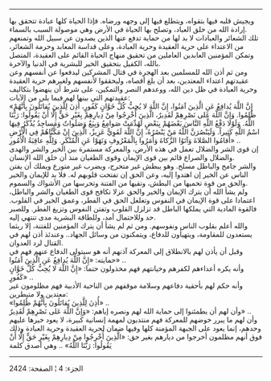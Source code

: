 ------------------------------------------------------------------------

ويجيش قلبه فيها بتقواه، ويتطلع فيها إلى وجهه ورضاه. فإذا الحياة كلها
عبادة تتحقق بها إرادة الله من خلق العباد، وتصلح بها الحياة في الأرض وهي
موصولة السبب بالسماء.  
تلك الشعائر والعبادات لا بد لها من حماية تدفع عنها الذين يصدون عن سبيل
الله وتمنعهم من الاعتداء على حرية العقيدة وحرية العبادة، وعلى قداسة
المعابد وحرمة الشعائر، وتمكن المؤمنين العابدين العاملين من تحقيق منهاج
الحياة القائم على العقيدة، المتصل بالله، الكفيل بتحقيق الخير للبشرية في
الدنيا والآخرة.  
ومن ثم أذن الله للمسلمين بعد الهجرة في قتال المشركين ليدفعوا عن أنفسهم
وعن عقيدتهم اعتداء المعتدين، بعد أن بلغ أقصاه، وليحققوا لأنفسهم ولغيرهم
حرية العقيدة وحرية العبادة في ظل دين الله، ووعدهم النصر والتمكين، على
شرط أن ينهضوا بتكاليف عقيدتهم التي بينها لهم فيما يلي من الآيات:  
«إِنَّ اللَّهَ يُدافِعُ عَنِ الَّذِينَ آمَنُوا، إِنَّ اللَّهَ لا يُحِبُّ كُلَّ خَوَّانٍ كَفُورٍ، أُذِنَ لِلَّذِينَ
يُقاتَلُونَ بِأَنَّهُمْ ظُلِمُوا. وَإِنَّ اللَّهَ عَلى نَصْرِهِمْ لَقَدِيرٌ، الَّذِينَ أُخْرِجُوا مِنْ دِيارِهِمْ
بِغَيْرِ حَقٍّ إِلَّا أَنْ يَقُولُوا: رَبُّنَا اللَّهُ. وَلَوْلا دَفْعُ اللَّهِ النَّاسَ بَعْضَهُمْ بِبَعْضٍ لَهُدِّمَتْ
صَوامِعُ وَبِيَعٌ وَصَلَواتٌ وَمَساجِدُ يُذْكَرُ فِيهَا اسْمُ اللَّهِ كَثِيراً. وَلَيَنْصُرَنَّ اللَّهُ مَنْ
يَنْصُرُهُ، إِنَّ اللَّهَ لَقَوِيٌّ عَزِيزٌ، الَّذِينَ إِنْ مَكَّنَّاهُمْ فِي الْأَرْضِ أَقامُوا الصَّلاةَ وَآتَوُا
الزَّكاةَ وَأَمَرُوا بِالْمَعْرُوفِ وَنَهَوْا عَنِ الْمُنْكَرِ. وَلِلَّهِ عاقِبَةُ الْأُمُورِ» ..  
إن قوى الشر والضلال تعمل في هذه الأرض، والمعركة مستمرة بين الخير والشر
والهدى والضلال والصراع قائم بين قوى الإيمان وقوى الطغيان منذ أن خلق الله
الإنسان.  
والشر جامح والباطل مسلح. وهو يبطش غير متحرج، ويضرب غير متورع ويملك أن
يفتن الناس عن الخير إن اهتدوا إليه، وعن الحق إن تفتحت قلوبهم له. فلا بد
للإيمان والخير والحق من قوة تحميها من البطش، وتقيها من الفتنة وتحرسها من
الأشواك والسموم.  
ولم يشأ الله أن يترك الإيمان والخير والحق عزلا تكافح قوى الطغيان والشر
والباطل، اعتمادا على قوة الإيمان في النفوس وتغلغل الحق في الفطر، وعمق
الخير في القلوب. فالقوة المادية التي يملكها الباطل قد تزلزل القلوب وتفتن
النفوس وتزيغ الفطر. وللصبر حد وللاحتمال أمد، وللطاقة البشرية مدى تنتهي
إليه.  
والله أعلم بقلوب الناس ونفوسهم. ومن ثم لم يشأ أن يترك المؤمنين للفتنة،
إلا ريثما يستعدون للمقاومة، ويتهيأون للدفاع، ويتمكنون من وسائل الجهاد..
وعندئذ أذن لهم في القتال لرد العدوان.  
وقبل أن يأذن لهم بالانطلاق إلى المعركة آذنهم أنه هو سيتولى الدفاع عنهم
فهم في حمايته: «إِنَّ اللَّهَ يُدافِعُ عَنِ الَّذِينَ آمَنُوا» ..  
وأنه يكره أعداءهم لكفرهم وخيانتهم فهم مخذولون حتما: «إِنَّ اللَّهَ لا يُحِبُّ كُلَّ
خَوَّانٍ كَفُورٍ» ..  
وأنه حكم لهم بأحقية دفاعهم وسلامة موقفهم من الناحية الأدبية فهم مظلومون
غير معتدين ولا متبطرين:  
«أُذِنَ لِلَّذِينَ يُقاتَلُونَ بِأَنَّهُمْ ظُلِمُوا» ..  
وأن لهم أن يطمئنوا إلى حماية الله لهم ونصره إياهم: «وَإِنَّ اللَّهَ عَلى نَصْرِهِمْ
لَقَدِيرٌ» ..  
وأن لهم ما يبرر خوضهم للمعركة فهم منتدبون لمهمة إنسانية كبيرة، لا يعود
خيرها عليهم وحدهم، إنما يعود على الجبهة المؤمنة كلها وفيها ضمان لحرية
العقيدة وحرية العبادة وذلك فوق أنهم مظلمون أخرجوا من ديارهم بغير حق:
«الَّذِينَ أُخْرِجُوا مِنْ دِيارِهِمْ بِغَيْرِ حَقٍّ إِلَّا أَنْ يَقُولُوا: رَبُّنَا اللَّهُ» .. وهي أصدق
كلمة

------------------------------------------------------------------------

الجزء: 4 ¦ الصفحة: 2424
